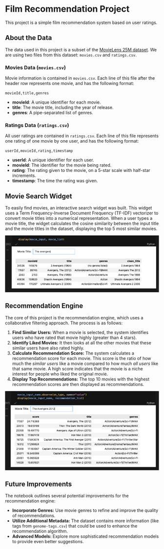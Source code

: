 # Film Recommendation Project

This project is a simple film recommendation system based on user ratings.

## About the Data

The data used in this project is a subset of the [MovieLens 25M dataset](https://grouplens.org/datasets/movielens/25m/). We are using two files from this dataset: `movies.csv` and `ratings.csv`.

### Movies Data (`movies.csv`)

Movie information is contained in `movies.csv`. Each line of this file after the header row represents one movie, and has the following format:

`movieId,title,genres`

-   **movieId**: A unique identifier for each movie.
-   **title**: The movie title, including the year of release.
-   **genres**: A pipe-separated list of genres.

### Ratings Data (`ratings.csv`)

All user ratings are contained in `ratings.csv`. Each line of this file represents one rating of one movie by one user, and has the following format:

`userId,movieId,rating,timestamp`

-   **userId**: A unique identifier for each user.
-   **movieId**: The identifier for the movie being rated.
-   **rating**: The rating given to the movie, on a 5-star scale with half-star increments.
-   **timestamp**: The time the rating was given.

## Movie Search Widget

To easily find movies, an interactive search widget was built. This widget uses a Term Frequency-Inverse Document Frequency (TF-IDF) vectorizer to convert movie titles into a numerical representation. When a user types a movie title, the widget calculates the cosine similarity between the input title and the movie titles in the dataset, displaying the top 5 most similar movies.

![Search Widget](visualizations/widget_1.png)

## Recommendation Engine

The core of this project is the recommendation engine, which uses a collaborative filtering approach. The process is as follows:

1.  **Find Similar Users:** When a movie is selected, the system identifies users who have rated that movie highly (greater than 4 stars).
2.  **Identify Liked Movies:** It then looks at all the other movies that these similar users have also rated highly.
3.  **Calculate Recommendation Score:** The system calculates a recommendation score for each movie. This score is the ratio of how much the *similar users* like a movie compared to how much *all users* like that same movie. A high score indicates that the movie is a niche interest for people who liked the original movie.
4.  **Display Top Recommendations:** The top 10 movies with the highest recommendation scores are then displayed as recommendations.

![Recommendation Widget](visualizations/widget_final.png)

## Future Improvements

The notebook outlines several potential improvements for the recommendation engine:

*   **Incorporate Genres:** Use movie genres to refine and improve the quality of recommendations.
*   **Utilize Additional Metadata:** The dataset contains more information (like tags from `genome-tags.csv`) that could be used to enhance the recommendation algorithm.
*   **Advanced Models:** Explore more sophisticated recommendation models to provide even better suggestions.
